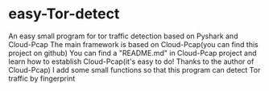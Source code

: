 # easy-Tor-detect
An easy small program for tor traffic detection based on Pyshark and Cloud-Pcap
The main framework is based on Cloud-Pcap(you can find this project on github)
You can find a "README.md" in Cloud-Pcap project and learn how to establish Cloud-Pcap(it's easy to do! Thanks to the author of Cloud-Pcap)
I add some small functions so that this program can detect Tor traffic by fingerprint
